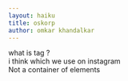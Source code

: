```yaml
---
layout: haiku
title: oskorp
author: omkar khandalkar
---
```


what is tag ?<br>
i think which we use on instagram<br>
Not a container of elements<br>
